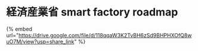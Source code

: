 # 経済産業省 smart factory roadmap

{% embed url="https://drive.google.com/file/d/118qqaW3K2TvBH6zSd9BHPHXOfQ8wuO7M/view?usp=share_link" %}
